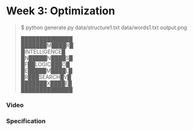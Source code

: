 ﻿# Week 3: Optimization

> $ python generate.py data/structure1.txt data/words1.txt output.png
>
> ██████████████  
  ███████M████R█  
  █INTELLIGENCE█  
  █N█████N████S█  
  █F██LOGIC███O█  
  █E█████M████L█  
  █R███SEARCH█V█  
  ███████X████E█  
  ██████████████  

### Video

### Specification